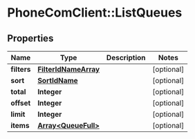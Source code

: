 # PhoneComClient::ListQueues

## Properties
Name | Type | Description | Notes
------------ | ------------- | ------------- | -------------
**filters** | [**FilterIdNameArray**](FilterIdNameArray.md) |  | [optional]
**sort** | [**SortIdName**](SortIdName.md) |  | [optional]
**total** | **Integer** |  | [optional]
**offset** | **Integer** |  | [optional]
**limit** | **Integer** |  | [optional]
**items** | [**Array&lt;QueueFull&gt;**](QueueFull.md) |  | [optional]


